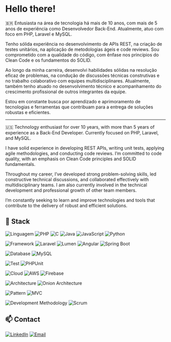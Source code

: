 # Hello there!

🇧🇷
Entusiasta na área de tecnologia há mais de 10 anos, com mais de 5 anos de experiência como Desenvolvedor Back-End. Atualmente, atuo com foco em PHP, Laravel e MySQL.

Tenho sólida experiência no desenvolvimento de APIs REST, na criação de testes unitários, na aplicação de metodologias ágeis e code reviews. Sou comprometido com a qualidade do código, com ênfase nos princípios do Clean Code e os fundamentos do SOLID.

Ao longo da minha carreira, desenvolvi habilidades sólidas na resolução eficaz de problemas, na condução de discussões técnicas construtivas e no trabalho colaborativo com equipes multidisciplinares. Atualmente, também tenho atuado no desenvolvimento técnico e acompanhamento do crescimento profissional de outros integrantes da equipe. 

Estou em constante busca por aprendizado e aprimoramento de tecnologias e ferramentas que contribuam para a entrega de soluções robustas e eficientes.

---

🇺🇸
Technology enthusiast for over 10 years, with more than 5 years of experience as a Back-End Developer. Currently focused on PHP, Laravel, and MySQL.

I have solid experience in developing REST APIs, writing unit tests, applying agile methodologies, and conducting code reviews. I’m committed to code quality, with an emphasis on Clean Code principles and SOLID fundamentals.

Throughout my career, I’ve developed strong problem-solving skills, led constructive technical discussions, and collaborated effectively with multidisciplinary teams. I am also currently involved in the technical development and professional growth of other team members.

I’m constantly seeking to learn and improve technologies and tools that contribute to the delivery of robust and efficient solutions.

## 🔧 Stack

![Linguagem](https://img.shields.io/badge/-Linguagem-gray?style=for-the-badge)
![PHP](https://img.shields.io/badge/PHP-777BB4?style=for-the-badge&logo=php&logoColor=white)
![C](https://img.shields.io/badge/C-00599C?style=for-the-badge&logo=c&logoColor=white)
![Java](https://img.shields.io/badge/Java-007396?style=for-the-badge&logo=java&logoColor=white)
![JavaScript](https://img.shields.io/badge/JavaScript-F7DF1E?style=for-the-badge&logo=javascript&logoColor=black)
![Python](https://img.shields.io/badge/Python-3776AB?style=for-the-badge&logo=python&logoColor=white)

![Framework](https://img.shields.io/badge/-Framework-gray?style=for-the-badge)
![Laravel](https://img.shields.io/badge/Laravel-FF2D20?style=for-the-badge&logo=laravel&logoColor=white)
![Lumen](https://img.shields.io/badge/Lumen-E74430?style=for-the-badge&logo=laravel&logoColor=white)
![Angular](https://img.shields.io/badge/Angular-DD0031?style=for-the-badge&logo=angular&logoColor=white)
![Spring Boot](https://img.shields.io/badge/Spring%20Boot-6DB33F?style=for-the-badge&logo=spring-boot&logoColor=white)

![Database](https://img.shields.io/badge/-Database-gray?style=for-the-badge)
![MySQL](https://img.shields.io/badge/MySQL-4479A1?style=for-the-badge&logo=mysql&logoColor=white)

![Test](https://img.shields.io/badge/-Test-gray?style=for-the-badge)
![PHPUnit](https://img.shields.io/badge/PHPUnit-009639?style=for-the-badge&logo=php&logoColor=white)

![Cloud](https://img.shields.io/badge/-Cloud-gray?style=for-the-badge)
![AWS](https://img.shields.io/badge/AWS-232F3E?style=for-the-badge&logo=amazon-aws&logoColor=white)
![Firebase](https://img.shields.io/badge/firebase-FFCA28?logo=firebase&logoColor=white&style=for-the-badge)

![Architecture](https://img.shields.io/badge/-Architecture-gray?style=for-the-badge)
![Onion Architecture](https://img.shields.io/badge/Onion%20Architecture-%239B59B6?style=for-the-badge)

![Pattern](https://img.shields.io/badge/-Pattern-gray?style=for-the-badge)
![MVC](https://img.shields.io/badge/MVC-%231E90FF?style=for-the-badge)

![Development Methodology](https://img.shields.io/badge/-Development%20Methodology-gray?style=for-the-badge)
![Scrum](https://img.shields.io/badge/Scrum-%23F39C12?style=for-the-badge)

## 📫 Contact

[![LinkedIn](https://img.shields.io/badge/LinkedIn-0077B5?style=for-the-badge&logo=linkedin&logoColor=white)](https://www.linkedin.com/in/gabriel-renato)
[![Email](https://img.shields.io/badge/E--mail-D14836?style=for-the-badge&logo=gmail&logoColor=white)](mailto:gabrielrenatosc@gmail.com)

